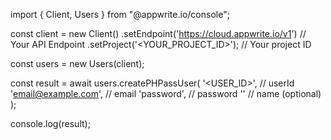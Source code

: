 import { Client, Users } from "@appwrite.io/console";

const client = new Client()
    .setEndpoint('https://cloud.appwrite.io/v1') // Your API Endpoint
    .setProject('&lt;YOUR_PROJECT_ID&gt;'); // Your project ID

const users = new Users(client);

const result = await users.createPHPassUser(
    '<USER_ID>', // userId
    'email@example.com', // email
    'password', // password
    '<NAME>' // name (optional)
);

console.log(result);
